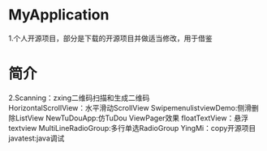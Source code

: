 # MyApplication
 1.个人开源项目，部分是下载的开源项目并做适当修改，用于借鉴
# 简介
2.Scanning：zxing二维码扫描和生成二维码  
HorizontalScrollView：水平滑动ScrollView
  SwipemenulistviewDemo:侧滑删除ListView
  NewTuDouApp:仿TuDou ViewPager效果
  floatTextView：悬浮textview
  MultiLineRadioGroup:多行单选RadioGroup
  YingMi：copy开源项目
  javatest:java调试
